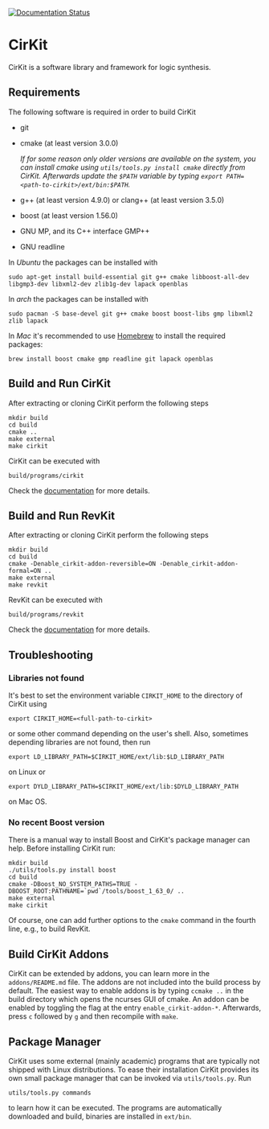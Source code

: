 [![Documentation Status](https://readthedocs.org/projects/cirkit/badge/?version=latest)](http://cirkit.readthedocs.io/en/latest/?badge=latest)

# CirKit

CirKit is a software library and framework for logic synthesis.

## Requirements

The following software is required in order to build CirKit

* git
* cmake (at least version 3.0.0)

  *If for some reason only older versions are available on the system, you can install cmake using `utils/tools.py install cmake` directly from CirKit. Afterwards update the `$PATH` variable by typing `export PATH=<path-to-cirkit>/ext/bin:$PATH`.*
* g++ (at least version 4.9.0) or clang++ (at least version 3.5.0)
* boost (at least version 1.56.0)
* GNU MP, and its C++ interface GMP++
* GNU readline

In *Ubuntu* the packages can be installed with

    sudo apt-get install build-essential git g++ cmake libboost-all-dev libgmp3-dev libxml2-dev zlib1g-dev lapack openblas

In *arch* the packages can be installed with

    sudo pacman -S base-devel git g++ cmake boost boost-libs gmp libxml2 zlib lapack

In *Mac* it's recommended to use [Homebrew](http://brew.sh/) to install the required packages:

    brew install boost cmake gmp readline git lapack openblas

## Build and Run CirKit

After extracting or cloning CirKit perform the following steps

    mkdir build
    cd build
    cmake ..
    make external
    make cirkit

CirKit can be executed with

    build/programs/cirkit

Check the [documentation](http://msoeken.github.io/cirkit_doc.html) for more details.

## Build and Run RevKit

After extracting or cloning CirKit perform the following steps

    mkdir build
    cd build
    cmake -Denable_cirkit-addon-reversible=ON -Denable_cirkit-addon-formal=ON ..
    make external
    make revkit

RevKit can be executed with

    build/programs/revkit

Check the [documentation](http://msoeken.github.io/cirkit_doc.html) for more details.

## Troubleshooting

### Libraries not found

It's best to set the environment variable `CIRKIT_HOME` to the
directory of CirKit using

    export CIRKIT_HOME=<full-path-to-cirkit>

or some other command depending on the user's shell.  Also, sometimes
depending libraries are not found, then run

    export LD_LIBRARY_PATH=$CIRKIT_HOME/ext/lib:$LD_LIBRARY_PATH

on Linux or

    export DYLD_LIBRARY_PATH=$CIRKIT_HOME/ext/lib:$DYLD_LIBRARY_PATH

on Mac OS.

### No recent Boost version

There is a manual way to install Boost and CirKit's package manager
can help.  Before installing CirKit run:

    mkdir build
    ./utils/tools.py install boost
    cd build
    cmake -DBoost_NO_SYSTEM_PATHS=TRUE -DBOOST_ROOT:PATHNAME=`pwd`/tools/boost_1_63_0/ ..
    make external
    make cirkit

Of course, one can add further options to the `cmake` command in the
fourth line, e.g., to build RevKit.

## Build CirKit Addons

CirKit can be extended by addons, you can learn more in the `addons/README.md`
file.  The addons are not included into the build process by default.  The
easiest way to enable addons is by typing `ccmake ..` in the build directory
which opens the ncurses GUI of cmake.  An addon can be enabled by toggling the
flag at the entry `enable_cirkit-addon-*`.  Afterwards, press `c` followed by
`g` and then recompile with `make`.

## Package Manager

CirKit uses some external (mainly academic) programs that are typically not
shipped with Linux distributions.  To ease their installation CirKit provides
its own small package manager that can be invoked via `utils/tools.py`.  Run

    utils/tools.py commands

to learn how it can be executed.  The programs are automatically downloaded and
build, binaries are installed in `ext/bin`.
